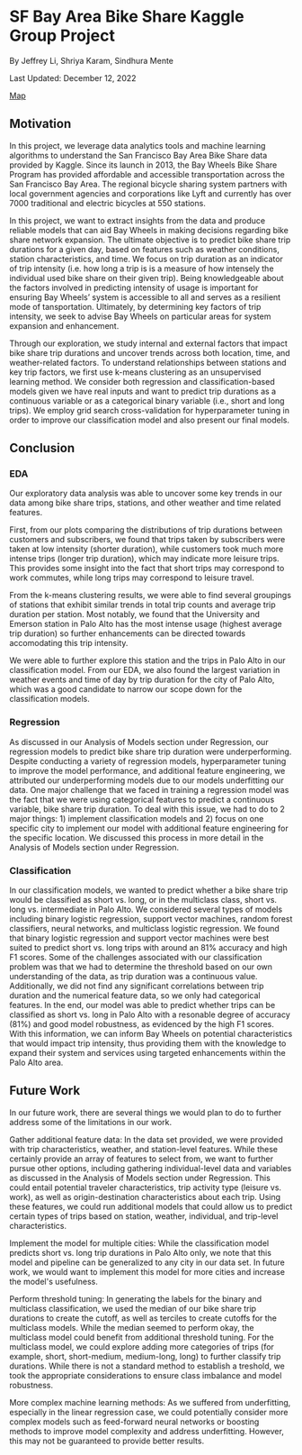 # SF Bay Area Bike Share Kaggle Group Project

By Jeffrey Li, Shriya Karam, Sindhura Mente

Last Updated: December 12, 2022

[Map](/img/map.png)

## Motivation

In this project, we leverage data analytics tools and machine learning algorithms to understand the San Francisco Bay Area Bike Share data provided by Kaggle. Since its launch in 2013, the Bay Wheels Bike Share Program has provided affordable and accessible transportation across the San Francisco Bay Area. The regional bicycle sharing system partners with local government agencies and corporations like Lyft and currently has over 7000 traditional and electric bicycles at 550 stations.

In this project, we want to extract insights from the data and produce reliable models that can aid Bay Wheels in making decisions regarding bike share network expansion. The ultimate objective is to predict bike share trip durations for a given day, based on features such as weather conditions, station characteristics, and time. We focus on trip duration as an indicator of trip intensity (i.e. how long a trip is is a measure of how intensely the individual used bike share on their given trip). Being knowledgeable about the factors involved in predicting intensity of usage is important for ensuring Bay Wheels’ system is accessible to all and serves as a resilient mode of tansportation. Ultimately, by determining key factors of trip intensity, we seek to advise Bay Wheels on particular areas for system expansion and enhancement.

Through our exploration, we study internal and external factors that impact bike share trip durations and uncover trends across both location, time, and weather-related factors. To understand relationships between stations and key trip factors, we first use k-means clustering as an unsupervised learning method. We consider both regression and classification-based models given we have real inputs and want to predict trip durations as a continuous variable or as a categorical binary variable (i.e., short and long trips). We employ grid search cross-validation for hyperparameter tuning in order to improve our classification model and also present our final models.

## Conclusion

### EDA
Our exploratory data analysis was able to uncover some key trends in our data among bike share trips, stations, and other weather and time related features.

First, from our plots comparing the distributions of trip durations between customers and subscribers, we found that trips taken by subscribers were taken at low intensity (shorter duration), while customers took much more intense trips (longer trip duration), which may indicate more leisure trips. This provides some insight into the fact that short trips may correspond to work commutes, while long trips may correspond to leisure travel.

From the k-means clustering results, we were able to find several groupings of stations that exhibit similar trends in total trip counts and average trip duration per station. Most notably, we found that the University and Emerson station in Palo Alto has the most intense usage (highest average trip duration) so further enhancements can be directed towards accomodating this trip intensity.

We were able to further explore this station and the trips in Palo Alto in our classification model. From our EDA, we also found the largest variation in weather events and time of day by trip duration for the city of Palo Alto, which was a good candidate to narrow our scope down for the classification models.

### Regression
As discussed in our Analysis of Models section under Regression, our regression models to predict bike share trip duration were underperforming. Despite conducting a variety of regression models, hyperparameter tuning to improve the model performance, and additional feature engineering, we attributed our underperforming models due to our models underfitting our data. One major challenge that we faced in training a regression model was the fact that we were using categorical features to predict a continuous variable, bike share trip duration. To deal with this issue, we had to do to 2 major things: 1) implement classification models and 2) focus on one specific city to implement our model with additional feature engineering for the specific location. We discussed this process in more detail in the Analysis of Models section under Regression.

### Classification
In our classification models, we wanted to predict whether a bike share trip would be classified as short vs. long, or in the multiclass class, short vs. long vs. intermediate in Palo Alto. We considered several types of models including binary logistic regression, support vector machines, random forest classifiers, neural networks, and multiclass logistic regression. We found that binary logistic regression and support vector machines were best suited to predict short vs. long trips with around an 81% accuracy and high F1 scores. Some of the challenges associated with our classification problem was that we had to determine the threshold based on our own understanding of the data, as trip duration was a continuous value. Additionally, we did not find any significant correlations between trip duration and the numerical feature data, so we only had categorical features. In the end, our model was able to predict whether trips can be classified as short vs. long in Palo Alto with a resonable degree of accuracy (81%) and good model robustness, as evidenced by the high F1 scores. With this information, we can inform Bay Wheels on potential characteristics that would impact trip intensity, thus providing them with the knowledge to expand their system and services using targeted enhancements within the Palo Alto area.

## Future Work
In our future work, there are several things we would plan to do to further address some of the limitations in our work.

Gather additional feature data: In the data set provided, we were provided with trip characteristics, weather, and station-level features. While these certainly provide an array of features to select from, we want to further pursue other options, including gathering individual-level data and variables as discussed in the Analysis of Models section under Regression. This could entail potential traveler characteristics, trip activity type (leisure vs. work), as well as origin-destination characteristics about each trip. Using these features, we could run additional models that could allow us to predict certain types of trips based on station, weather, individual, and trip-level characteristics.

Implement the model for multiple cities: While the classification model predicts short vs. long trip durations in Palo Alto only, we note that this model and pipeline can be generalized to any city in our data set. In future work, we would want to implement this model for more cities and increase the model's usefulness.

Perform threshold tuning: In generating the labels for the binary and multiclass classification, we used the median of our bike share trip durations to create the cutoff, as well as terciles to create cutoffs for the multiclass models. While the median seemed to perform okay, the multiclass model could benefit from additional threshold tuning. For the multiclass model, we could explore adding more categories of trips (for example, short, short-medium, medium-long, long) to further classify trip durations. While there is not a standard method to establish a treshold, we took the appropriate considerations to ensure class imbalance and model robustness.

More complex machine learning methods: As we suffered from underfitting, especially in the linear regression case, we could potentially consider more complex models such as feed-forward neural networks or boosting methods to improve model complexity and address underfitting. However, this may not be guaranteed to provide better results.